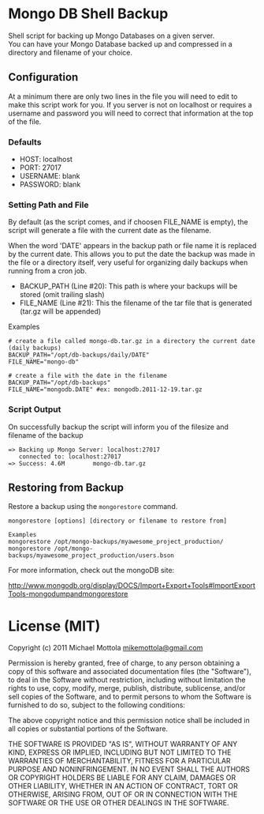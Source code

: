 # Mongo DB Shell Backup

Shell script for backing up Mongo Databases on a given server.  
You can have your Mongo Database backed up and compressed in a directory and filename of your choice.

## Configuration

At a minimum there are only two lines in the file you will need to edit to make this script work for you.
If you server is not on localhost or requires a username and password you will need to correct that information
at the top of the file.

### Defaults

* HOST: localhost
* PORT: 27017
* USERNAME: blank
* PASSWORD: blank

### Setting Path and File

By default (as the script comes, and if choosen FILE_NAME is empty), the script will generate a file
with the current date as the filename.

When the word 'DATE' appears in the backup path or file name it is replaced by the current date. 
This allows you to put the date the backup was made in the file or a directory itself,
very useful for organizing daily backups when running from a cron job.


* BACKUP_PATH (Line #20): This path is where your backups will be stored (omit trailing slash)
* FILE_NAME (Line #21): This the filename of the tar file that is generated (tar.gz will be appended)

Examples
	
	# create a file called mongo-db.tar.gz in a directory the current date (daily backups)
	BACKUP_PATH="/opt/db-backups/daily/DATE"
	FILE_NAME="mongo-db"

	# create a file with the date in the filename
	BACKUP_PATH="/opt/db-backups"
	FILE_NAME="mongodb.DATE" #ex: mongodb.2011-12-19.tar.gz

### Script Output

On successfully backup the script will inform you of the filesize and filename of the backup

	=> Backing up Mongo Server: localhost:27017
	   connected to: localhost:27017
	=> Success: 4.6M        mongo-db.tar.gz


## Restoring from Backup

Restore a backup using the `mongorestore` command.

	mongorestore [options] [directory or filename to restore from]

	Examples
	mongorestore /opt/mongo-backups/myawesome_project_production/
	mongorestore /opt/mongo-backups/myawesome_project_production/users.bson

For more information, check out the mongoDB site:

http://www.mongodb.org/display/DOCS/Import+Export+Tools#ImportExportTools-mongodumpandmongorestore


# License (MIT)

Copyright (c) 2011 Michael Mottola <mikemottola@gmail.com>

Permission is hereby granted, free of charge, to any person obtaining
a copy of this software and associated documentation files (the
"Software"), to deal in the Software without restriction, including
without limitation the rights to use, copy, modify, merge, publish,
distribute, sublicense, and/or sell copies of the Software, and to
permit persons to whom the Software is furnished to do so, subject to
the following conditions:

The above copyright notice and this permission notice shall be
included in all copies or substantial portions of the Software.

THE SOFTWARE IS PROVIDED "AS IS", WITHOUT WARRANTY OF ANY KIND,
EXPRESS OR IMPLIED, INCLUDING BUT NOT LIMITED TO THE WARRANTIES OF
MERCHANTABILITY, FITNESS FOR A PARTICULAR PURPOSE AND
NONINFRINGEMENT. IN NO EVENT SHALL THE AUTHORS OR COPYRIGHT HOLDERS BE
LIABLE FOR ANY CLAIM, DAMAGES OR OTHER LIABILITY, WHETHER IN AN ACTION
OF CONTRACT, TORT OR OTHERWISE, ARISING FROM, OUT OF OR IN CONNECTION
WITH THE SOFTWARE OR THE USE OR OTHER DEALINGS IN THE SOFTWARE.
